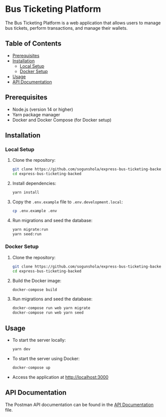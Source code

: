 # Bus Ticketing Platform

The Bus Ticketing Platform is a web application that allows users to manage bus tickets, perform transactions, and manage their wallets.

## Table of Contents

- [Prerequisites](#prerequisites)
- [Installation](#installation)
  - [Local Setup](#local-setup)
  - [Docker Setup](#docker-setup)
- [Usage](#usage)
- [API Documentation](#api-documentation)

## Prerequisites

- Node.js (version 14 or higher)
- Yarn package manager
- Docker and Docker Compose (for Docker setup)

## Installation

### Local Setup

1. Clone the repository:

   ```bash
   git clone https://github.com/sogunshola/express-bus-ticketing-backed.git
   cd express-bus-ticketing-backed
   ```

2. Install dependencies:

   ```bash
   yarn install
   ```

3. Copy the `.env.example` file to `.env.development.local`:

   ```bash
   cp .env.example .env
   ```

4. Run migrations and seed the database:

   ```bash
   yarn migrate:run
   yarn seed:run
   ```

### Docker Setup

1. Clone the repository:

   ```bash
   git clone https://github.com/sogunshola/express-bus-ticketing-backed.git
   cd express-bus-ticketing-backed
   ```

2. Build the Docker image:

   ```bash
   docker-compose build
   ```

3. Run migrations and seed the database:

   ```bash
   docker-compose run web yarn migrate
   docker-compose run web yarn seed
   ```

## Usage

- To start the server locally:

  ```bash
  yarn dev
  ```

- To start the server using Docker:

  ```bash
  docker-compose up
  ```

- Access the application at [http://localhost:3000](http://localhost:3000)

## API Documentation

The Postman API documentation can be found in the [API Documentation](https://elements.getpostman.com/redirect?entityId=4889283-51a9c67d-fbfc-44f6-84ed-d30399edc6eb&entityType=collection) file.
